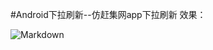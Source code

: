 #Android下拉刷新--仿赶集网app下拉刷新
效果：

![Markdown](http://ojlv24d9n.bkt.clouddn.com/Kapture%202017-01-11%20at%2015.47.05.gif)
